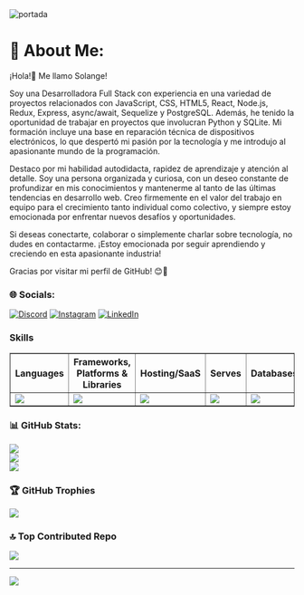 <img src='https://i.ibb.co/8BZscsz/1699903035082.jpg' alt='portada'/>

# 💫 About Me:

¡Hola!👋 Me llamo Solange!

Soy una Desarrolladora Full Stack con experiencia en una variedad de proyectos relacionados con JavaScript, CSS, HTML5, React, Node.js, Redux, Express, async/await, Sequelize y PostgreSQL. Además, he tenido la oportunidad de trabajar en proyectos que involucran Python y SQLite. Mi formación incluye una base en reparación técnica de dispositivos electrónicos, lo que despertó mi pasión por la tecnología y me introdujo al apasionante mundo de la programación.

Destaco por mi habilidad autodidacta, rapidez de aprendizaje y atención al detalle. Soy una persona organizada y curiosa, con un deseo constante de profundizar en mis conocimientos y mantenerme al tanto de las últimas tendencias en desarrollo web. Creo firmemente en el valor del trabajo en equipo para el crecimiento tanto individual como colectivo, y siempre estoy emocionada por enfrentar nuevos desafíos y oportunidades.

Si deseas conectarte, colaborar o simplemente charlar sobre tecnología, no dudes en contactarme. ¡Estoy emocionada por seguir aprendiendo y creciendo en esta apasionante industria!

Gracias por visitar mi perfil de GitHub! 😊🚀


### 🌐 Socials:
[![Discord](https://skillicons.dev/icons?i=discord)](https://discord.com/channels/@me) [![Instagram](https://skillicons.dev/icons?i=instagram)](https://instagram.com/laprogramadora55) [![LinkedIn](https://skillicons.dev/icons?i=linkedin)](https://www.linkedin.com/in/solange-cottier-920423203/) 

### Skills


<div align="center">
  <table border>
    <thead>
      <tr>
        <th>Languages</th>
        <th>Frameworks, Platforms & Libraries</th>
        <th>Hosting/SaaS</th>
        <th>Serves</th>
        <th>Databases</th>
        <th>Desing</th>
        <th>Other</th>
      </tr>
    </thead>
    <tbody>
      <tr>
        <td>
          <a href="https://skillicons.dev">
            <img src="https://skillicons.dev/icons?i=html,css,js,c,cpp,python" />
          </a>
        </td>
        <td>
          <a href="https://skillicons.dev">
            <img src="https://skillicons.dev/icons?i=react,redux,nodejs,express,sass,bootstrap,bash" />
          </a>
        </td>
        <td>
          <a href="https://skillicons.dev">
            <img src="https://skillicons.dev/icons?i=netlify,vercel" />
          </a>
        </td>
        <td>
          <a href="https://skillicons.dev">
            <img src="https://skillicons.dev/icons?i=nginx" />
          </a>
        </td>
        <td>
          <a href="https://skillicons.dev">
            <img src="https://skillicons.dev/icons?i=postgres,mysql" />
          </a>
        </td>
        <td>
          <a href="https://skillicons.dev">
            <img src="https://skillicons.dev/icons?i=figma,xd" />
          </a>
        </td>
         <td>
          <a href="https://skillicons.dev">
            <img src="https://skillicons.dev/icons?i=docker,git,hibernate,kubernetes,vscode" />
          </a>
        </td>
      </tr>
    </tbody>
  </table>
</div>

### 📊 GitHub Stats:
![](https://github-readme-stats.vercel.app/api?username=cottier55&theme=tokyonight&hide_border=false&include_all_commits=false&count_private=false)<br/>
![](https://github-readme-streak-stats.herokuapp.com/?user=cottier55&theme=tokyonight&hide_border=false)<br/>
![](https://github-readme-stats.vercel.app/api/top-langs/?username=cottier55&theme=tokyonight&hide_border=false&include_all_commits=false&count_private=false&layout=compact)

### 🏆 GitHub Trophies
![](https://github-profile-trophy.vercel.app/?username=cottier55&theme=tokyonight&no-frame=false&no-bg=false&margin-w=4)

### 🔝 Top Contributed Repo
![](https://github-contributor-stats.vercel.app/api?username=cottier55&limit=5&theme=tokyonight&combine_all_yearly_contributions=true)

---
[![](https://visitcount.itsvg.in/api?id=cottier55&icon=0&color=9)](https://visitcount.itsvg.in)

<!-- Proudly created with GPRM ( https://gprm.itsvg.in ) -->
